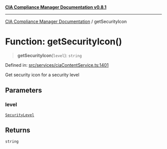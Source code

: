 [**CIA Compliance Manager Documentation v0.8.1**](../README.md)

***

[CIA Compliance Manager Documentation](../globals.md) / getSecurityIcon

# Function: getSecurityIcon()

> **getSecurityIcon**(`level`): `string`

Defined in: [src/services/ciaContentService.ts:1401](https://github.com/Hack23/cia-compliance-manager/blob/4236f4375d9cfb0505c191818eeb5443ec527132/src/services/ciaContentService.ts#L1401)

Get security icon for a security level

## Parameters

### level

[`SecurityLevel`](../type-aliases/SecurityLevel.md)

## Returns

`string`
